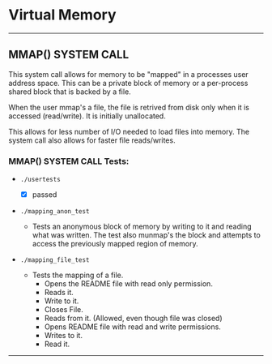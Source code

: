 # Virtual Memory
***
## MMAP() SYSTEM CALL

This system call allows for memory to be "mapped" in a processes 
user address space. This can be a private block of memory or a per-process shared
block that is backed by a file.

When the user mmap's a file, the file is retrived from disk only when it is
accessed (read/write). It is initially unallocated. 

This allows for less number of I/O needed to load files into memory. 
The system call also allows for faster file reads/writes.

### MMAP() SYSTEM CALL Tests:

 - ```./usertests``` 
	 - [x] passed

 - ```./mapping_anon_test```
	- Tests an anonymous block of memory by writing to it and reading what was written.
	The test also munmap's the block and attempts to access the previously mapped region of 
	memory. 

 - ```./mapping_file_test```
	- Tests the mapping of a file. 
		- Opens the README file with read only permission.
		- Reads it.
		- Write to it.
		- Closes File.
		- Reads from it. (Allowed, even though file was closed)
		- Opens README file with read and write permissions.
		- Writes to it.
		- Read it. 


***
